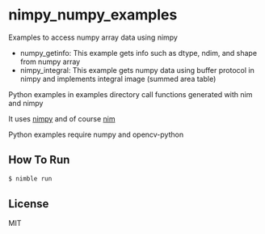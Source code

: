 # nimpy_numpy_examples
Examples to access numpy array data using nimpy
- numpy_getinfo: This example gets info such as dtype, ndim, and shape from numpy array
- nimpy_integral: This example gets numpy data using buffer protocol in nimpy and implements integral image (summed area table)

Python examples in examples directory call functions generated with nim and nimpy

It uses [nimpy](https://github.com/yglukhov/nimpy) and of course [nim](https://nim-lang.org)

Python examples require numpy and opencv-python

## How To Run

```sh
$ nimble run
```

License
----

MIT

